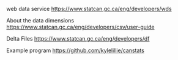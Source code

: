web data service
https://www.statcan.gc.ca/eng/developers/wds

About the data dimensions
https://www.statcan.gc.ca/eng/developers/csv/user-guide

Delta Files
https://www.statcan.gc.ca/eng/developers/df

Example program 
https://github.com/kylelillie/canstats


